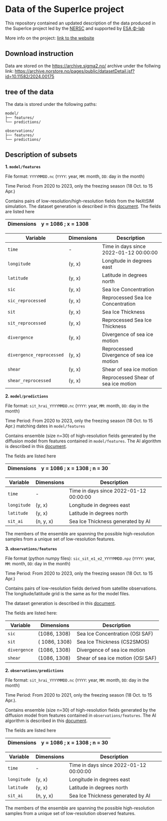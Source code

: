 # Data of the SuperIce project
This repository contained an updated description of the data produced in the SuperIce project led by the [NERSC](https://nersc.no/) and supported by [ESA Φ-lab](https://philab.esa.int/)

More info on the project: [link to the website](https://nansencenter.github.io/superice-nersc/)

## Download instruction
Data are stored on the https://archive.sigma2.no/ archive under the follwing link:
https://archive.norstore.no/pages/public/datasetDetail.jsf?id=10.11582/2024.00175

## tree of the data
The data is stored under the following paths:

```
model/
├── features/
└── predictions/

observations/
├── features/
└── predictions/
```

## Description of subsets

**1.  `model/features`**

File format: `YYYYMMDD.nc` (`YYYY`: year, `MM`: month, `DD`: day in the month)

Time Period: From 2020 to 2023, only the freezing season (18 Oct. to 15 Apr.)

Contains pairs of low-resolution/high-resolution fields from the NeXtSIM simulation. The dataset generation is described in this [document](Superice_deliverable_D2.1c.pdf). The fields are listed here

| Dimensions | y = 1086 ; x = 1308 |
|------------------------|-----------------------------|

| Variable               | Dimensions  | Description                              |
|------------------------|-------------|------------------------------------------|
| `time`                 | -           | Time in days since 2022-01-12 00:00:00   |
| `longitude`            | (y, x)    | Longitude in degrees east                |
| `latitude`             | (y, x)    | Latitude in degrees north                |
| `sic`                  | (y, x)    | Sea Ice Concentration                    |
| `sic_reprocessed`      | (y, x)    | Reprocessed Sea Ice Concentration        |
| `sit`                  | (y, x)    | Sea Ice Thickness                        |
| `sit_reprocessed`      | (y, x)    | Reprocessed Sea Ice Thickness            |
| `divergence`           | (y, x)    | Divergence of sea ice motion             |
| `divergence_reprocessed` | (y, x)  | Reprocessed Divergence of sea ice motion |
| `shear`                | (y, x)    | Shear of sea ice motion                  |
| `shear_reprocessed`    | (y, x)    | Reprocessed Shear of sea ice motion      |

**2.  `model/predictions`**

File format: `sit_hrai_YYYYMMDD.nc` (`YYYY`: year, `MM`: month, `DD`: day in the month)

Time Period: From 2020 to 2023, only the freezing season (18 Oct. to 15 Apr.) matching dates in `model/features`

Contains ensemble (size n=30) of high-resolution fields generated by the diffusion model from features contained in `model/features`. The AI algorithm is described in this [document](Superice_deliverable_D3.1c.pdf). 

The fields are listed here

| Dimensions | y = 1086 ; x = 1308 ; n = 30 |
|------------------------|-----------------------------|

| Variable               | Dimensions  | Description                              |
|------------------------|-------------|------------------------------------------|
| `time`                 | -           | Time in days since 2022-01-12 00:00:00   |
| `longitude`            | (y, x)      | Longitude in degrees east                |
| `latitude`             | (y, x)      | Latitude in degrees north                |
| `sit_ai`               | (n, y, x)   | Sea Ice Thickness generated by AI     |

The members of the ensemble are spanning the possible high-resolution samples from a unique set of low-resolution features.

**3.  `observations/features`**

File format (python numpy files): `sic_sit_e1_e2_YYYYMMDD.npz` (`YYYY`: year, `MM`: month, `DD`: day in the month)

Time Period: From 2020 to 2023, only the freezing season (18 Oct. to 15 Apr.)

Contains pairs of low-resolution  fields derived from satellite observations. 
The longitude/latitude grid is the same as for the model files.

The dataset generation is described in this [document](Superice_deliverable_D2.1c.pdf). 

The fields are listed here:


| Variable               | Dimensions    | Description                              |
|------------------------|---------------|------------------------------------------|
| `sic`                  | (1086, 1308)  | Sea Ice Concentration (OSI SAF)          |
| `sit`                  | ( 1086, 1308) | Sea Ice Thickness (CS2SMOS)              |
| `divergence`           | (1086, 1308)  | Divergence of sea ice motion             |
| `shear`                | (1086, 1308)  | Shear of sea ice motion (OSI SAF)        |

**2.  `observations/predictions`**

File format: `sit_hrai_YYYYMMDD.nc` (`YYYY`: year, `MM`: month, `DD`: day in the month)

Time Period: From 2020 to 2021, only the freezing season (18 Oct. to 15 Apr.).

Contains ensemble (size n=30) of high-resolution fields generated by the diffusion model from features contained in `observations/features`. The AI algorithm is described in this [document](Superice_deliverable_D3.1c.pdf). 

The fields are listed here

| Dimensions | y = 1086 ; x = 1308 ; n = 30 |
|------------------------|-----------------------------|

| Variable               | Dimensions  | Description                              |
|------------------------|-------------|------------------------------------------|
| `time`                 | -           | Time in days since 2022-01-12 00:00:00   |
| `longitude`            | (y, x)      | Longitude in degrees east                |
| `latitude`             | (y, x)      | Latitude in degrees north                |
| `sit_ai`               | (n, y, x)   | Sea Ice Thickness generated by AI     |

The members of the ensemble are spanning the possible high-resolution samples from a unique set of low-resolution observed features.

